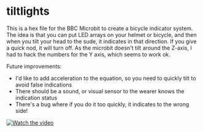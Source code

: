 # tiltlights

This is a hex file for the BBC Microbit to create a bicycle indicator system.  The idea is that you can put LED arrays on your helmet or bicycle, and then when you tilt your head to the sude, it indicates in that direction.
If you give a quick nod, it will turn off.
As the microbit doesn't tilt around the Z-axis, I had to hack the numbers for the Y axis, which seems to work ok.

Future improvements:

- I'd like to add acceleration to the equation, so you need to quickly tilt to avoid false indications
- There should be a sound, or visual sensor to the wearer knows the indication status
- There's a bug where if you do it too quickly, it indicates to the wrong side!


[![Watch the video](https://img.youtube.com/vi/XrYGqzNvnz4/maxresdefault.jpg)](https://youtu.be/XrYGqzNvnz4)
